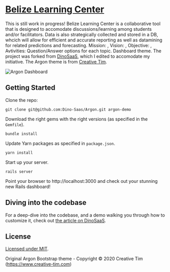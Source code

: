 # [Belize Learning Center](https://jevon-mckenzie.herokuapp.com/)
This is still work in progress!
Belize Learning Center is a collaborative tool that is designed to accomodate discussions/learning among students and/or facilitators. Data is also strategically collected and stored in a DB, whcich will allow for efficient and accurate reporting as well as datamining for related predictions and forecasting.
 Mission: , Vision: , Objective: , Avtivities: Question/Answer options for each topic.  Dashboard theme. The project was forked from [DinoSaaS](https://www.dinosaas.com/), which I edited to accomodate my initiative. The Argon theme is from [Creative Tim](https://www.creative-tim.com/product/argon-dashboard/?ref=dinosaas.com).


![Argon Dashboard](http://www.jevon-mckenzie.com/Belize%20Learning%20Center.png)

## Getting Started
Clone the repo:

`git clone git@github.com:Dino-Saas/Argon.git argon-demo`

Download the right gems with the right versions (as specified in the `Gemfile`).

`bundle install`

Update Yarn packages as specified in `package.json`.

`yarn install`

Start up your server.

`rails server`

Point your browser to http://localhost:3000 and check out your stunning new Rails dashboard!

## Diving into the codebase
For a deep-dive into the codebase, and a demo walking you through how to customize it, check out [the article on DinoSaaS](https://www.dinosaas.com/articles/starter-app-1-argon).

## License
[Licensed under MIT](https://github.com/Dino-SaaS/Argon/blob/master/LICENSE.md).

Original Argon Bootstrap theme - Copyright © 2020 Creative Tim (https://www.creative-tim.com)
